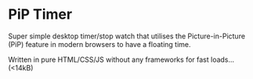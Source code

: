 # PiP Timer

Super simple desktop timer/stop watch that utilises the Picture-in-Picture (PiP) feature in modern browsers to have a floating time.

Written in pure HTML/CSS/JS without any frameworks for fast loads... (<14kB)
